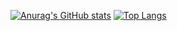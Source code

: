 [![Anurag's GitHub stats](https://github-readme-stats.vercel.app/api?username=rodadecuia&show_icons=true&theme=merko)](https://github.com/anuraghazra/github-readme-stats)
[![Top Langs](https://github-readme-stats.vercel.app/api/top-langs/?username=rodadecuia&show_icons=true&theme=chartreuse-dark)](https://github.com/anuraghazra/github-readme-stats)
